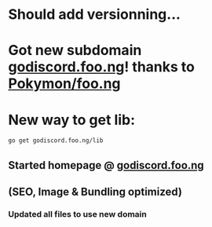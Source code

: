 # Should add versionning...

# Got new subdomain [godiscord.foo.ng](https://godiscord.foo.ng)! thanks to [Pokymon/foo.ng](https://github.com/Pokymon/foo.ng)
# New way to get lib:
```bash
go get godiscord.foo.ng/lib
```
## Started homepage @ [godiscord.foo.ng](https://godiscord.foo.ng)
## (SEO, Image & Bundling optimized)
### Updated all files to use new domain
